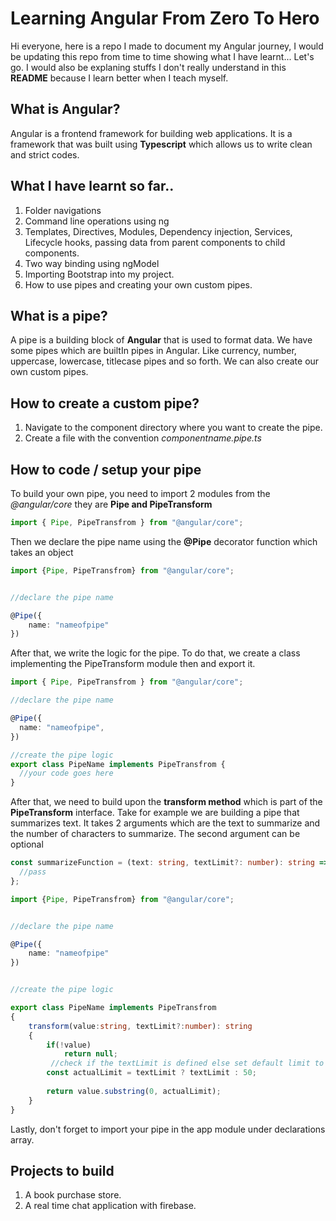 # Learning Angular From Zero To Hero

Hi everyone, here is a repo I made to document my Angular journey, I would be updating this repo from time to time showing what I have learnt... Let's go. I would also be explaning stuffs I don't really understand in this **README** because I learn better when I teach myself.

## What is Angular?

Angular is a frontend framework for building web applications. It is a framework that was built using **Typescript** which allows us to write clean and strict codes.

## What I have learnt so far..

1. Folder navigations
2. Command line operations using ng
3. Templates, Directives, Modules, Dependency injection, Services, Lifecycle hooks, passing data from parent components to child components.
4. Two way binding using ngModel
5. Importing Bootstrap into my project.
6. How to use pipes and creating your own custom pipes.

## What is a pipe?

A pipe is a building block of **Angular** that is used to format data. We have some pipes which are builtIn pipes in Angular. Like currency, number, uppercase, lowercase, titlecase pipes and so forth. We can also create our own custom pipes.

## How to create a custom pipe?

1. Navigate to the component directory where you want to create the pipe.
2. Create a file with the convention _componentname.pipe.ts_

## How to code / setup your pipe

To build your own pipe, you need to import 2 modules from the _@angular/core_ they are **Pipe and PipeTransform**

```ts
import { Pipe, PipeTransfrom } from "@angular/core";
```

Then we declare the pipe name using the **@Pipe** decorator function which takes an object

```ts
import {Pipe, PipeTransfrom} from "@angular/core";


//declare the pipe name

@Pipe({
    name: "nameofpipe"
})

```

After that, we write the logic for the pipe. To do that, we create a class implementing the PipeTransform module then and export it.

```ts
import { Pipe, PipeTransfrom } from "@angular/core";

//declare the pipe name

@Pipe({
  name: "nameofpipe",
})

//create the pipe logic
export class PipeName implements PipeTransfrom {
  //your code goes here
}
```

After that, we need to build upon the **transform method** which is part of the **PipeTransform** interface. Take for example we are building a pipe that summarizes text.
It takes 2 arguments which are the text to summarize and the number of characters to summarize.
The second argument can be optional

```ts
const summarizeFunction = (text: string, textLimit?: number): string => {
  //pass
};
```

```ts
import {Pipe, PipeTransfrom} from "@angular/core";


//declare the pipe name

@Pipe({
    name: "nameofpipe"
})


//create the pipe logic

export class PipeName implements PipeTransfrom
{
    transform(value:string, textLimit?:number): string
    {
        if(!value)
            return null;
         //check if the textLimit is defined else set default limit to 50
        const actualLimit = textLimit ? textLimit : 50;
    
        return value.substring(0, actualLimit);
    }
}

```

Lastly, don't forget to import your pipe in the app module under declarations array.

## Projects to build

1. A book purchase store.
2. A real time chat application with firebase.




```
